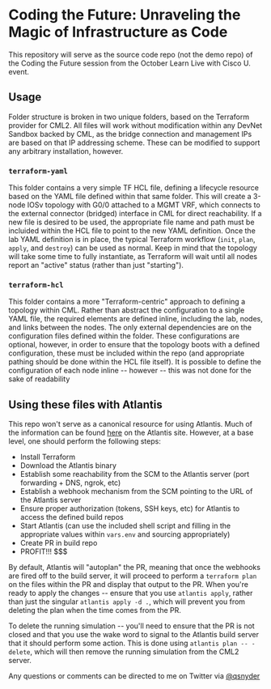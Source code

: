 # Coding the Future: Unraveling the Magic of Infrastructure as Code
This repository will serve as the source code repo (not the demo repo) of the Coding the Future session from the October Learn Live with Cisco U. event.

## Usage
Folder structure is broken in two unique folders, based on the Terraform provider for CML2.  All files will work without modification within any DevNet Sandbox backed by CML, as the bridge connection and management IPs are based on that IP addressing scheme.  These can be modified to support any arbitrary installation, however.

### `terraform-yaml`

This folder contains a very simple TF HCL file, defining a lifecycle resource based on the YAML file defined within that same folder.  This will create a 3-node IOSv topology with G0/0 attached to a MGMT VRF, which connects to the external connector (bridged) interface in CML for direct reachability.  If a new file is desired to be used, the appropriate file name and path must be incluided within the HCL file to point to the new YAML definition.  Once the lab YAML definition is in place, the typical Terraform workflow (`init`, `plan`, `apply`, and `destroy`) can be used as normal.  Keep in mind that the topology will take some time to fully instantiate, as Terraform will wait until all nodes report an "active" status (rather than just "starting").

### `terraform-hcl`

This folder contains a more "Terraform-centric" approach to defining a topology within CML.  Rather than abstract the configuration to a single YAML file, the required elements are defined inline, including the lab, nodes, and links between the nodes.  The only external dependencies are on the configuration files defined within the folder.  These configurations are optional, however, in order to ensure that the topology boots with a defined configuration, these must be included within the repo (and appropriate pathing should be done within the HCL file itself).  It is possible to define the configuration of each node inline -- however -- this was not done for the sake of readability

## Using these files with Atlantis

This repo won't serve as a canonical resource for using Atlantis.  Much of the information can be found [here](https://www.runatlantis.io/guide/testing-locally.html) on the Atlantis site.
However, at a base level, one should perform the following steps:

- Install Terraform
- Download the Atlantis binary
- Establish some reachability from the SCM to the Atlantis server (port forwarding + DNS, ngrok, etc)
- Establish a webhook mechanism from the SCM pointing to the URL of the Atlantis server
- Ensure proper authorization (tokens, SSH keys, etc) for Atlantis to access the defined build repos
- Start Atlantis (can use the included shell script and filling in the appropriate values within `vars.env` and sourcing appropriately)
- Create PR in build repo
- PROFIT!!! $$$

By default, Atlantis will "autoplan" the PR, meaning that once the webhooks are fired off to the build server, it will proceed to perform a `terraform plan` on the files within the PR and display that output to the PR.  When you're ready to apply the changes -- ensure that you use `atlantis apply`, rather than just the singular `atlantis apply -d .`, which will prevent you from deleting the plan when the time comes from the PR.

To delete the running simulation -- you'll need to ensure that the PR is not closed and that you use the wake word to signal to the Atlantis build server that it should perform some action.  This is done using `atlantis plan -- -delete`, which will then remove the running simulation from the CML2 server.

Any questions or comments can be directed to me on Twitter via [@qsnyder](https://twitter.com/qsnyder)
